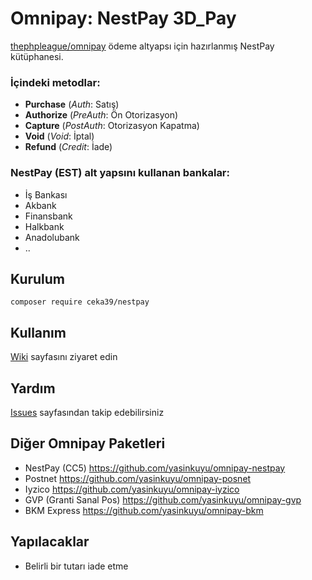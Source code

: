 # Omnipay: NestPay 3D_Pay
[thephpleague/omnipay](https://github.com/thephpleague/omnipay) ödeme altyapsı için hazırlanmış NestPay kütüphanesi.

### İçindeki metodlar:
 * **Purchase** (*Auth*: Satış)
 * **Authorize** (*PreAuth*: Ön Otorizasyon)
 * **Capture** (*PostAuth*: Otorizasyon Kapatma)
 * **Void** (*Void*: İptal)
 * **Refund** (*Credit*: İade)

### NestPay (EST) alt yapsını kullanan bankalar:
 * İş Bankası
 * Akbank
 * Finansbank
 * Halkbank
 * Anadolubank
 * ..
 
## Kurulum
    composer require ceka39/nestpay
    
## Kullanım
[Wiki](https://github.com/ceka39/nestpay/wiki) sayfasını ziyaret edin

## Yardım
[Issues](https://github.com/ceka39/nestpay/issues) sayfasından takip edebilirsiniz

## Diğer Omnipay Paketleri
 * NestPay (CC5) https://github.com/yasinkuyu/omnipay-nestpay
 * Postnet https://github.com/yasinkuyu/omnipay-posnet
 * Iyzico https://github.com/yasinkuyu/omnipay-iyzico
 * GVP (Granti Sanal Pos) https://github.com/yasinkuyu/omnipay-gvp
 * BKM Express https://github.com/yasinkuyu/omnipay-bkm

## Yapılacaklar
 * Belirli bir tutarı iade etme